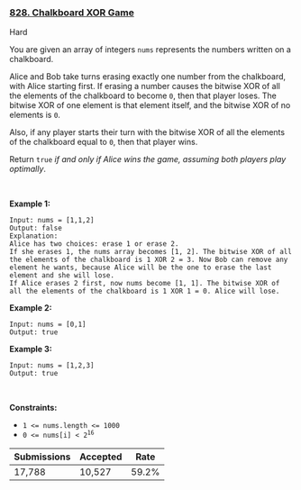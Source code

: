 ### [828. Chalkboard XOR Game](https://leetcode.com/problems/chalkboard-xor-game/description/)

Hard

You are given an array of integers `` nums `` represents the numbers written on a chalkboard.

Alice and Bob take turns erasing exactly one number from the chalkboard, with Alice starting first. If erasing a number causes the bitwise XOR of all the elements of the chalkboard to become `` 0 ``, then that player loses. The bitwise XOR of one element is that element itself, and the bitwise XOR of no elements is `` 0 ``.

Also, if any player starts their turn with the bitwise XOR of all the elements of the chalkboard equal to `` 0 ``, then that player wins.

Return `` true `` _if and only if Alice wins the game, assuming both players play optimally_.

 

<strong class="example">Example 1:</strong>

```
Input: nums = [1,1,2]
Output: false
Explanation: 
Alice has two choices: erase 1 or erase 2. 
If she erases 1, the nums array becomes [1, 2]. The bitwise XOR of all the elements of the chalkboard is 1 XOR 2 = 3. Now Bob can remove any element he wants, because Alice will be the one to erase the last element and she will lose. 
If Alice erases 2 first, now nums become [1, 1]. The bitwise XOR of all the elements of the chalkboard is 1 XOR 1 = 0. Alice will lose.
```

<strong class="example">Example 2:</strong>

```
Input: nums = [0,1]
Output: true
```

<strong class="example">Example 3:</strong>

```
Input: nums = [1,2,3]
Output: true
```

 

__Constraints:__

*   `` 1 <= nums.length <= 1000 ``
*   <code>0 <= nums[i] < 2<sup>16</sup></code>

| Submissions    | Accepted     | Rate   |
| -------------- | ------------ | ------ |
| 17,788 | 10,527 | 59.2% |